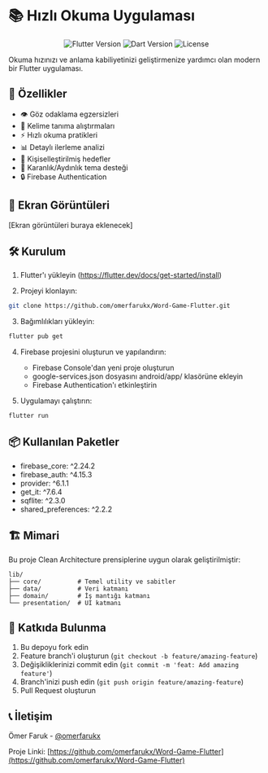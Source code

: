 # 📚 Hızlı Okuma Uygulaması

<div align="center">

![Flutter Version](https://img.shields.io/badge/Flutter-3.0.0+-blue.svg)
![Dart Version](https://img.shields.io/badge/Dart-3.0.0+-blue.svg)
![License](https://img.shields.io/badge/license-MIT-purple.svg)

</div>

Okuma hızınızı ve anlama kabiliyetinizi geliştirmenize yardımcı olan modern bir Flutter uygulaması.

## 🚀 Özellikler

- 👁️ Göz odaklama egzersizleri
- 📖 Kelime tanıma alıştırmaları
- ⚡ Hızlı okuma pratikleri
- 📊 Detaylı ilerleme analizi
- 🎯 Kişiselleştirilmiş hedefler
- 🌙 Karanlık/Aydınlık tema desteği
- 🔒 Firebase Authentication

## 📱 Ekran Görüntüleri

[Ekran görüntüleri buraya eklenecek]

## 🛠️ Kurulum

1. Flutter'ı yükleyin (https://flutter.dev/docs/get-started/install)

2. Projeyi klonlayın:
```bash
git clone https://github.com/omerfarukx/Word-Game-Flutter.git
```

3. Bağımlılıkları yükleyin:
```bash
flutter pub get
```

4. Firebase projesini oluşturun ve yapılandırın:
   - Firebase Console'dan yeni proje oluşturun
   - google-services.json dosyasını android/app/ klasörüne ekleyin
   - Firebase Authentication'ı etkinleştirin

5. Uygulamayı çalıştırın:
```bash
flutter run
```

## 📦 Kullanılan Paketler

- firebase_core: ^2.24.2
- firebase_auth: ^4.15.3
- provider: ^6.1.1
- get_it: ^7.6.4
- sqflite: ^2.3.0
- shared_preferences: ^2.2.2

## 🏗️ Mimari

Bu proje Clean Architecture prensiplerine uygun olarak geliştirilmiştir:

```
lib/
├── core/          # Temel utility ve sabitler
├── data/          # Veri katmanı
├── domain/        # İş mantığı katmanı
└── presentation/  # UI katmanı
```

## 🤝 Katkıda Bulunma

1. Bu depoyu fork edin
2. Feature branch'i oluşturun (`git checkout -b feature/amazing-feature`)
3. Değişikliklerinizi commit edin (`git commit -m 'feat: Add amazing feature'`)
4. Branch'inizi push edin (`git push origin feature/amazing-feature`)
5. Pull Request oluşturun


## 📞 İletişim

Ömer Faruk - [@omerfarukx](https://github.com/omerfarukx)

Proje Linki: [https://github.com/omerfarukx/Word-Game-Flutter](https://github.com/omerfarukx/Word-Game-Flutter)
